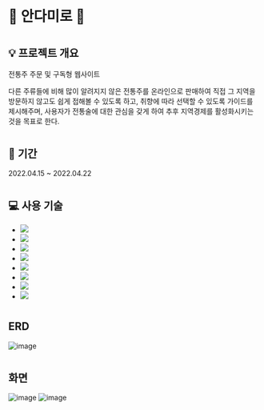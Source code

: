 # :sake: 안다미로 :sake:
# <h2> :bulb: 프로젝트 개요</h2>
전통주 주문 및 구독형 웹사이트

다른 주류들에 비해 많이 알려지지 않은 전통주를 온라인으로 판매하여 
직접 그 지역을 방문하지 않고도 쉽게 접해볼 수 있도록 하고, 
취향에 따라 선택할 수 있도록 가이드를 제시해주며, 
사용자가 전통술에 대한 관심을 갖게 하여 추후 지역경제를 활성화시키는 것을 목표로 한다. 

# <h2> :calendar: 기간</h2>
2022.04.15 ~ 2022.04.22

# <h2> :computer: 사용 기술</h2>
<ul>
  <li><img src="https://img.shields.io/badge/Java-007396?style=flat-square&logo=Java&logoColor=white"/></li>
  <li><img src="https://img.shields.io/badge/JavaScript-F7DF1E?style=flat-square&logo=JavaScript&logoColor=white"/></li>
  <li><img src="https://img.shields.io/badge/JQuery-0769AD?style=flat-square&logo=JQuery&logoColor=white"/></li>
  <li><img src="https://img.shields.io/badge/Oracle-F80000?style=flat-square&logo=Oracle&logoColor=white"/></li>
  <li><img src="https://img.shields.io/badge/Eclipse IDE-2C2255?style=flat-square&logo=Eclipse IDE&logoColor=white"/></li>
  <li><img src="https://img.shields.io/badge/Git-F05032?style=flat-square&logo=Git&logoColor=white"/></li>
  <li><img src="https://img.shields.io/badge/GitHub-181717?style=flat-square&logo=GitHub&logoColor=white"/></li>
  <li><img src="https://img.shields.io/badge/Notion-000000?style=flat-square&logo=Notion&logoColor=white"/></li>
</ul>

# <h2> ERD </h2>
![image](https://user-images.githubusercontent.com/88241376/167448961-f32860e8-94c3-409b-b311-df82116ea5e6.png)

# <h2> 화면 </h2>
![image](https://user-images.githubusercontent.com/88241376/229091451-07bfdf24-75d3-4439-ab43-8f17e5e2b339.png)
![image](https://user-images.githubusercontent.com/88241376/229090737-4fd1f507-ae7c-4ddd-bc55-f8d4c9fad8c8.png)

